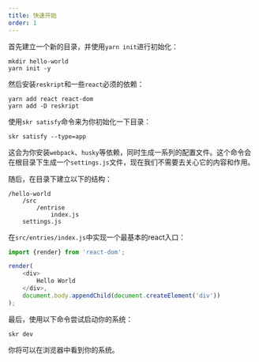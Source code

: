 ```yaml
---
title: 快速开始
order: 1
---
```


首先建立一个新的目录，并使用`yarn init`进行初始化：

```shell
mkdir hello-world
yarn init -y
```

然后安装`reskript`和一些`react`必须的依赖：

```shell
yarn add react react-dom
yarn add -D reskript
```

使用`skr satisfy`命令来为你初始化一下目录：

```shell
skr satisfy --type=app
```

这会为你安装`webpack`、`husky`等依赖，同时生成一系列的配置文件。这个命令会在根目录下生成一个`settings.js`文件，现在我们不需要去关心它的内容和作用。

随后，在目录下建立以下的结构：

```
/hello-world
    /src
        /entrise
            index.js
    settings.js
```

在`src/entries/index.js`中实现一个最基本的react入口：

```javascript
import {render} from 'react-dom';

render(
    <div>
        Hello World
    </div>,
    document.body.appendChild(document.createElement('div'))
);
```

最后，使用以下命令尝试启动你的系统：

```shell
skr dev
```

你将可以在浏览器中看到你的系统。
